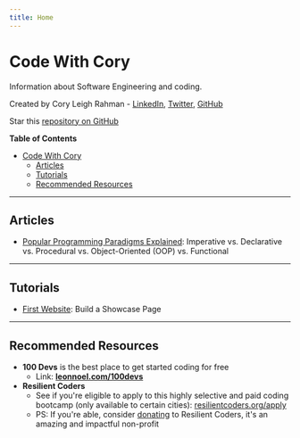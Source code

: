 ```yaml
---
title: Home
---
```


# Code With Cory

Information about Software Engineering and coding.

Created by Cory Leigh Rahman - [LinkedIn](https://www.linkedin.com/in/corylr/), [Twitter](https://twitter.com/Cory_LR), [GitHub](https://github.com/CoryLR)

Star this [repository on GitHub](https://github.com/CoryLR/codewithcory)

**Table of Contents**

- [Code With Cory](#code-with-cory)
  - [Articles](#articles)
  - [Tutorials](#tutorials)
  - [Recommended Resources](#recommended-resources)

---

## Articles

* [Popular Programming Paradigms Explained](./articles/popular-programming-paradigms-explained/index.md): Imperative vs. Declarative vs. Procedural vs. Object-Oriented (OOP) vs. Functional

---

## Tutorials

* [First Website](./tutorials/100-first-website/index.md): Build a Showcase Page

---

## Recommended Resources

* **100 Devs** is the best place to get started coding for free
  * Link: **[leonnoel.com/100devs](https://leonnoel.com/100devs/)**
* **Resilient Coders**
  * See if you're eligible to apply to this highly selective and paid coding bootcamp (only available to certain cities): [resilientcoders.org/apply](https://www.resilientcoders.org/apply)
  * PS: If you're able, consider [donating](https://resilientcoders.org/donate) to Resilient Coders, it's an amazing and impactful non-profit
